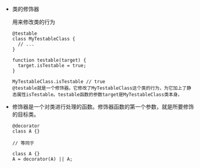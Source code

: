- 类的修饰器

  用来修改类的行为

  ```
  @testable
  class MyTestableClass {
    // ...
  }
  
  function testable(target) {
    target.isTestable = true;
  }
  
  MyTestableClass.isTestable // true
  @testable就是一个修饰器。它修改了MyTestableClass这个类的行为，为它加上了静态属性isTestable。testable函数的参数target是MyTestableClass类本身。
  ```

- 修饰器是一个对类进行处理的函数。修饰器函数的第一个参数，就是所要修饰的目标类。

  ```
  @decorator
  class A {}
  
  // 等同于
  
  class A {}
  A = decorator(A) || A;
  ```
